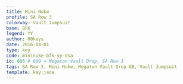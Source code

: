 ```yaml
---
title: Mini Nuke
profile: SA Row 3
colorway: Vault Jumpsuit
base: BFK
legend: YY
author: 00keys
date: 2016-04-01
type: key
code: mininuke-bfk-yy-dsa
id: 606 # 600 = Megaton Vault Drop, SA Row 3
tags: SA Row 3, Mini Nuke, Megaton Vault Drop GB, Vault Jumpsuit
template: key.jade
---
```




